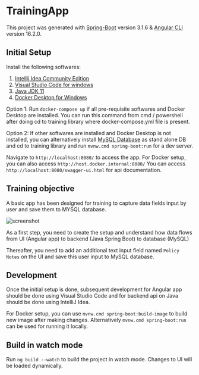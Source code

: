 # TrainingApp

This project was generated with [Spring-Boot](https://spring.io/) version 3.1.6 & [Angular CLI](https://angular.io/) version 16.2.0.

## Initial Setup

Install the following softwares:

1. [Intellij Idea Community Edition](https://www.jetbrains.com/idea/download/download-thanks.html?platform=windows&code=IIC)
2. [Visual Studio Code for windows](https://code.visualstudio.com/download)
3. [Java JDK 11](https://www.oracle.com/in/java/technologies/javase-jdk11-downloads.html) 
4. [Docker Desktop for Windows](https://hub.docker.com/editions/community/docker-ce-desktop-windows/)

Option 1: 
Run `docker-compose up` if all pre-requisite softwares and Docker Desktop are installed. You can run this command from cmd / powershell after doing cd to training library where docker-compose.yml file is present.  

Option 2:
If other softwares are installed and Docker Desktop is not installed, you can alternatively install [MySQL Database](https://dev.mysql.com/downloads/installer/) as stand alone DB and cd to training library and run `mvnw.cmd spring-boot:run` for a dev server. 

Navigate to `http://localhost:8080/` to access the app. For Docker setup, you can also access `http://host.docker.internal:8080/`
You can access `http://localhost:8080/swagger-ui.html` for api documentation.

## Training objective

A basic app has been designed for training to capture data fields input by user and save them to MYSQL database. 

![screenshot](https://github.com/insure-sense/training/blob/master/screenshot.jpg)

As a first step, you need to create the setup and understand how data flows from UI (Angular app) to backend (Java Spring Boot) to database (MySQL) 

Thereafter, you need to add an additional text input field named `Policy Notes` on the UI and save this user input to MySQL database.

## Development

Once the initial setup is done, subsequent development for Angular app should be done using Visual Studio Code and for backend api on Java should be done using IntelliJ Idea.

For Docker setup, you can use `mvnw.cmd spring-boot:build-image` to build new image after making changes. Alternatively `mvnw.cmd spring-boot:run` can be used for running it locally.
 
## Build in watch mode

Run `ng build --watch` to build the project in watch mode. Changes to UI will be loaded dynamically.
